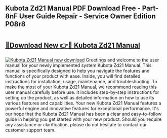 ## Kubota Zd21 Manual PDF Download Free - Part-8nF User Guide Repair - Service Owner Edition P08r8

# <h2><a href="http://bc91255.oget.top/?id=Kubota+Zd21+Manual">🔗Download New 👉🔴 Kubota Zd21 Manual</a></h2>

[![Kubota Zd21 Manual new download](https://i.imgur.com/5g1atiW.png)](http://bc91255.oget.top/?id=Kubota+Zd21+Manual)
Greetings and welcome to the user manual for your newly implemented system Kubota Zd21 Manual. This manual is specifically designed to help you navigate the features and functions of your product with ease. Inside, you will find detailed instructions for installation, usage, maintenance, and troubleshooting. To make the most of your Kubota Zd21 Manual, we recommend reading this user manual carefully before use. It includes step-by-step instructions for setting up the product, as well as detailed information on how to use its various features and capabilities. Your new Kubota Zd21 Manual features a powerful engine and innovative features for exceptional performance. It's our hope that the Kubota Zd21 Manual has been a clear and easy-to-follow guide in helping you get started with your new product. Should you require any assistance or clarification, please do not hesitate to contact our customer support team.
